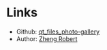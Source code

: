 # Links

<!-- DOCTOC SKIP -->

- Github: [qt_files_photo-gallery](https://github.com/Zheng-Bote/qt_files_photo-gallery)
- Author: [Zheng Robert](https://www.robert.hase-zheng.net)
